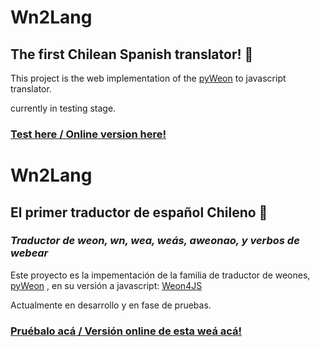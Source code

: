 # Wn2Lang
## The first Chilean Spanish translator! 🥳

This project is the web implementation of the [pyWeon](https://github.com/fkatv/pyweon) to javascript translator.

currently in testing stage.

### [Test here / Online version here!](https://interpretaweon.web.app/)

# Wn2Lang
## El primer traductor de español Chileno 🥳
### *Traductor de weon, wn, wea, weás, aweonao, y verbos de webear*

Este proyecto es la impementación de la familia de traductor de weones, [pyWeon](https://github.com/fkatv/pyweon) , en su versión a javascript: [Weon4JS](https://github.com/fkatv/weon4js)

Actualmente en desarrollo y en fase de pruebas.

### [Pruébalo acá / Versión online de esta weá acá!](https://interpretaweon.web.app/)
